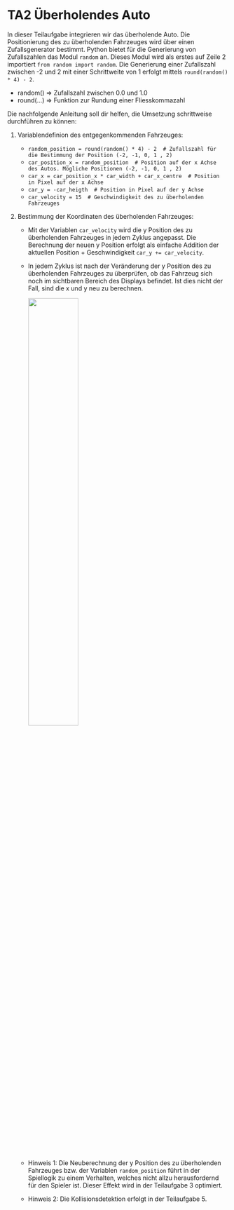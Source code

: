 # TA2 Überholendes Auto

In dieser Teilaufgabe integrieren wir das überholende Auto.
Die Positionierung des zu überholenden Fahrzeuges wird über einen Zufallsgenerator bestimmt. 
Python bietet für die Generierung von Zufallszahlen das Modul `random` an. Dieses Modul
wird als erstes auf Zeile 2 importiert `from random import random`. Die Generierung einer Zufallszahl
zwischen -2 und 2 mit einer Schrittweite von 1 erfolgt mittels  `round(random() * 4) - 2`.  
- random() => Zufallszahl zwischen 0.0 und 1.0
- round(...) => Funktion zur Rundung einer Fliesskommazahl

Die nachfolgende Anleitung soll dir helfen, die Umsetzung schrittweise durchführen zu können:

1. Variablendefinion des entgegenkommenden Fahrzeuges:
    - `random_position = round(random() * 4) - 2  # Zufallszahl für die Bestimmung der Position (-2, -1, 0, 1 , 2)`
    - `car_position_x = random_position  # Position auf der x Achse des Autos. Mögliche Positionen (-2, -1, 0, 1 , 2)`
    - `car_x = car_position_x * car_width + car_x_centre  # Position in Pixel auf der x Achse`
    - `car_y = -car_heigth  # Position in Pixel auf der y Achse`
    - `car_velocity = 15  # Geschwindigkeit des zu überholenden Fahrzeuges`
     
2. Bestimmung der Koordinaten des überholenden Fahrzeuges:
    - Mit der Variablen `car_velocity` wird die y Position des zu überholenden Fahrzeuges in
      jedem Zyklus angepasst. Die Berechnung der neuen y Position erfolgt als einfache
      Addition der aktuellen Position + Geschwindigkeit `car_y += car_velocity`. 
      
    - In jedem Zyklus ist nach der Veränderung der y Position des zu überholenden Fahrzeuges zu 
      überprüfen, ob das Fahrzeug sich noch im sichtbaren Bereich des Displays befindet. Ist dies
      nicht der Fall, sind die x und y neu zu berechnen.  
       
      <img src="img/camtasia.gif" width="50%"><br>
      
    - Hinweis 1: Die Neuberechnung der y Position des zu überholenden Fahrzeuges bzw. der
      Variablen `random_position` führt in der Spiellogik zu einem Verhalten, welches nicht allzu
      herausfordernd für den Spieler ist. Dieser Effekt wird in der Teilaufgabe 3 optimiert.
      
    - Hinweis 2: Die Kollisionsdetektion erfolgt in der Teilaufgabe 5.
